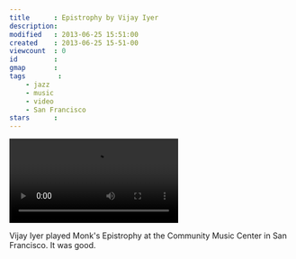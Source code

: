 ```yaml
---
title      : Epistrophy by Vijay Iyer
description: 
modified   : 2013-06-25 15:51:00
created    : 2013-06-25 15-51-00
viewcount  : 0
id         : 
gmap       : 
tags        :
    - jazz
    - music
    - video
    - San Francisco
stars      : 
---
```


![Epistrophy](epistrophy.mp4)

Vijay Iyer played Monk's Epistrophy at the Community Music Center in San Francisco. It was good.
